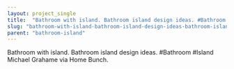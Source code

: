 ```yaml
---
layout: project_single
title:  "Bathroom with island. Bathroom island design ideas. #Bathroom #Island Michael Grahame via Home Bunch."
slug: "bathroom-with-island-bathroom-island-design-ideas-bathroom-island-michael-grahame-via-home-bunch"
parent: "bathroom-island"
---
```

Bathroom with island. Bathroom island design ideas. #Bathroom #Island Michael Grahame via Home Bunch.